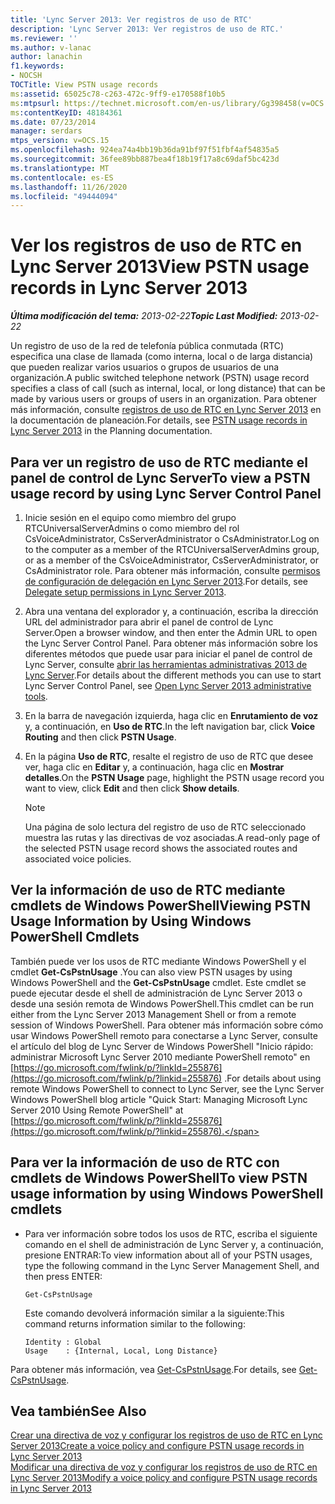 ```yaml
---
title: 'Lync Server 2013: Ver registros de uso de RTC'
description: 'Lync Server 2013: Ver registros de uso de RTC.'
ms.reviewer: ''
ms.author: v-lanac
author: lanachin
f1.keywords:
- NOCSH
TOCTitle: View PSTN usage records
ms:assetid: 65025c78-c263-472c-9ff9-e170588f10b5
ms:mtpsurl: https://technet.microsoft.com/en-us/library/Gg398458(v=OCS.15)
ms:contentKeyID: 48184361
ms.date: 07/23/2014
manager: serdars
mtps_version: v=OCS.15
ms.openlocfilehash: 924ea74a4bb19b36da91bf97f51fbf4af54835a5
ms.sourcegitcommit: 36fee89bb887bea4f18b19f17a8c69daf5bc423d
ms.translationtype: MT
ms.contentlocale: es-ES
ms.lasthandoff: 11/26/2020
ms.locfileid: "49444094"
---
```

# <a name="view-pstn-usage-records-in-lync-server-2013"></a><span data-ttu-id="528a3-103">Ver los registros de uso de RTC en Lync Server 2013</span><span class="sxs-lookup"><span data-stu-id="528a3-103">View PSTN usage records in Lync Server 2013</span></span>

<div data-xmlns="http://www.w3.org/1999/xhtml">

<div class="topic" data-xmlns="http://www.w3.org/1999/xhtml" data-msxsl="urn:schemas-microsoft-com:xslt" data-cs="https://msdn.microsoft.com/">

<div data-asp="https://msdn2.microsoft.com/asp">



</div>

<div id="mainSection">

<div id="mainBody"><span data-ttu-id="528a3-104">

<span> </span></span><span class="sxs-lookup"><span data-stu-id="528a3-104">

<span> </span></span></span>

<span data-ttu-id="528a3-105">_**Última modificación del tema:** 2013-02-22_</span><span class="sxs-lookup"><span data-stu-id="528a3-105">_**Topic Last Modified:** 2013-02-22_</span></span>

<span data-ttu-id="528a3-106">Un registro de uso de la red de telefonía pública conmutada (RTC) especifica una clase de llamada (como interna, local o de larga distancia) que pueden realizar varios usuarios o grupos de usuarios de una organización.</span><span class="sxs-lookup"><span data-stu-id="528a3-106">A public switched telephone network (PSTN) usage record specifies a class of call (such as internal, local, or long distance) that can be made by various users or groups of users in an organization.</span></span> <span data-ttu-id="528a3-107">Para obtener más información, consulte [registros de uso de RTC en Lync Server 2013](lync-server-2013-pstn-usage-records.md) en la documentación de planeación.</span><span class="sxs-lookup"><span data-stu-id="528a3-107">For details, see [PSTN usage records in Lync Server 2013](lync-server-2013-pstn-usage-records.md) in the Planning documentation.</span></span>

<div>

## <a name="to-view-a-pstn-usage-record-by-using-lync-server-control-panel"></a><span data-ttu-id="528a3-108">Para ver un registro de uso de RTC mediante el panel de control de Lync Server</span><span class="sxs-lookup"><span data-stu-id="528a3-108">To view a PSTN usage record by using Lync Server Control Panel</span></span>

1.  <span data-ttu-id="528a3-109">Inicie sesión en el equipo como miembro del grupo RTCUniversalServerAdmins o como miembro del rol CsVoiceAdministrator, CsServerAdministrator o CsAdministrator.</span><span class="sxs-lookup"><span data-stu-id="528a3-109">Log on to the computer as a member of the RTCUniversalServerAdmins group, or as a member of the CsVoiceAdministrator, CsServerAdministrator, or CsAdministrator role.</span></span> <span data-ttu-id="528a3-110">Para obtener más información, consulte [permisos de configuración de delegación en Lync Server 2013](lync-server-2013-delegate-setup-permissions.md).</span><span class="sxs-lookup"><span data-stu-id="528a3-110">For details, see [Delegate setup permissions in Lync Server 2013](lync-server-2013-delegate-setup-permissions.md).</span></span>

2.  <span data-ttu-id="528a3-111">Abra una ventana del explorador y, a continuación, escriba la dirección URL del administrador para abrir el panel de control de Lync Server.</span><span class="sxs-lookup"><span data-stu-id="528a3-111">Open a browser window, and then enter the Admin URL to open the Lync Server Control Panel.</span></span> <span data-ttu-id="528a3-112">Para obtener más información sobre los diferentes métodos que puede usar para iniciar el panel de control de Lync Server, consulte [abrir las herramientas administrativas 2013 de Lync Server](lync-server-2013-open-lync-server-administrative-tools.md).</span><span class="sxs-lookup"><span data-stu-id="528a3-112">For details about the different methods you can use to start Lync Server Control Panel, see [Open Lync Server 2013 administrative tools](lync-server-2013-open-lync-server-administrative-tools.md).</span></span>

3.  <span data-ttu-id="528a3-113">En la barra de navegación izquierda, haga clic en **Enrutamiento de voz** y, a continuación, en **Uso de RTC**.</span><span class="sxs-lookup"><span data-stu-id="528a3-113">In the left navigation bar, click **Voice Routing** and then click **PSTN Usage**.</span></span>

4.  <span data-ttu-id="528a3-114">En la página **Uso de RTC**, resalte el registro de uso de RTC que desee ver, haga clic en **Editar** y, a continuación, haga clic en **Mostrar detalles**.</span><span class="sxs-lookup"><span data-stu-id="528a3-114">On the **PSTN Usage** page, highlight the PSTN usage record you want to view, click **Edit** and then click **Show details**.</span></span>
    
    <div>
    

    > [!NOTE]  
    > <span data-ttu-id="528a3-115">Una página de solo lectura del registro de uso de RTC seleccionado muestra las rutas y las directivas de voz asociadas.</span><span class="sxs-lookup"><span data-stu-id="528a3-115">A read-only page of the selected PSTN usage record shows the associated routes and associated voice policies.</span></span>

    
    </div>

</div>

<div>

## <a name="viewing-pstn-usage-information-by-using-windows-powershell-cmdlets"></a><span data-ttu-id="528a3-116">Ver la información de uso de RTC mediante cmdlets de Windows PowerShell</span><span class="sxs-lookup"><span data-stu-id="528a3-116">Viewing PSTN Usage Information by Using Windows PowerShell Cmdlets</span></span>

<span data-ttu-id="528a3-117">También puede ver los usos de RTC mediante Windows PowerShell y el cmdlet **Get-CsPstnUsage** .</span><span class="sxs-lookup"><span data-stu-id="528a3-117">You can also view PSTN usages by using Windows PowerShell and the **Get-CsPstnUsage** cmdlet.</span></span> <span data-ttu-id="528a3-118">Este cmdlet se puede ejecutar desde el shell de administración de Lync Server 2013 o desde una sesión remota de Windows PowerShell.</span><span class="sxs-lookup"><span data-stu-id="528a3-118">This cmdlet can be run either from the Lync Server 2013 Management Shell or from a remote session of Windows PowerShell.</span></span> <span data-ttu-id="528a3-119">Para obtener más información sobre cómo usar Windows PowerShell remoto para conectarse a Lync Server, consulte el artículo del blog de Lync Server de Windows PowerShell "Inicio rápido: administrar Microsoft Lync Server 2010 mediante PowerShell remoto" en [https://go.microsoft.com/fwlink/p/?linkId=255876](https://go.microsoft.com/fwlink/p/?linkid=255876) .</span><span class="sxs-lookup"><span data-stu-id="528a3-119">For details about using remote Windows PowerShell to connect to Lync Server, see the Lync Server Windows PowerShell blog article "Quick Start: Managing Microsoft Lync Server 2010 Using Remote PowerShell" at [https://go.microsoft.com/fwlink/p/?linkId=255876](https://go.microsoft.com/fwlink/p/?linkid=255876).</span></span>

<div>

## <a name="to-view-pstn-usage-information-by-using-windows-powershell-cmdlets"></a><span data-ttu-id="528a3-120">Para ver la información de uso de RTC con cmdlets de Windows PowerShell</span><span class="sxs-lookup"><span data-stu-id="528a3-120">To view PSTN usage information by using Windows PowerShell cmdlets</span></span>

  - <span data-ttu-id="528a3-121">Para ver información sobre todos los usos de RTC, escriba el siguiente comando en el shell de administración de Lync Server y, a continuación, presione ENTRAR:</span><span class="sxs-lookup"><span data-stu-id="528a3-121">To view information about all of your PSTN usages, type the following command in the Lync Server Management Shell, and then press ENTER:</span></span>
    
        Get-CsPstnUsage
    
    <span data-ttu-id="528a3-122">Este comando devolverá información similar a la siguiente:</span><span class="sxs-lookup"><span data-stu-id="528a3-122">This command returns information similar to the following:</span></span>
    
        Identity : Global
        Usage    : {Internal, Local, Long Distance}

</div>

<span data-ttu-id="528a3-123">Para obtener más información, vea [Get-CsPstnUsage](https://docs.microsoft.com/powershell/module/skype/Get-CsPstnUsage).</span><span class="sxs-lookup"><span data-stu-id="528a3-123">For details, see [Get-CsPstnUsage](https://docs.microsoft.com/powershell/module/skype/Get-CsPstnUsage).</span></span>

</div>

<div>

## <a name="see-also"></a><span data-ttu-id="528a3-124">Vea también</span><span class="sxs-lookup"><span data-stu-id="528a3-124">See Also</span></span>


[<span data-ttu-id="528a3-125">Crear una directiva de voz y configurar los registros de uso de RTC en Lync Server 2013</span><span class="sxs-lookup"><span data-stu-id="528a3-125">Create a voice policy and configure PSTN usage records in Lync Server 2013</span></span>](lync-server-2013-create-a-voice-policy-and-configure-pstn-usage-records.md)  
[<span data-ttu-id="528a3-126">Modificar una directiva de voz y configurar los registros de uso de RTC en Lync Server 2013</span><span class="sxs-lookup"><span data-stu-id="528a3-126">Modify a voice policy and configure PSTN usage records in Lync Server 2013</span></span>](lync-server-2013-modify-a-voice-policy-and-configure-pstn-usage-records.md)  
  

<span data-ttu-id="528a3-127"></div>

</div>

<span> </span>

</div>

</div>

</span><span class="sxs-lookup"><span data-stu-id="528a3-127"></div>

</div>

<span> </span>

</div>

</div>

</span></span></div>


